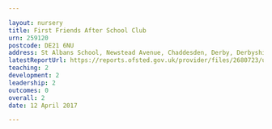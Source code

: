 ```yaml
---

layout: nursery
title: First Friends After School Club
urn: 259120
postcode: DE21 6NU
address: St Albans School, Newstead Avenue, Chaddesden, Derby, Derbyshire, DE21 6NU
latestReportUrl: https://reports.ofsted.gov.uk/provider/files/2680723/urn/259120.pdf
teaching: 2
development: 2
leadership: 2
outcomes: 0
overall: 2
date: 12 April 2017

---
```

